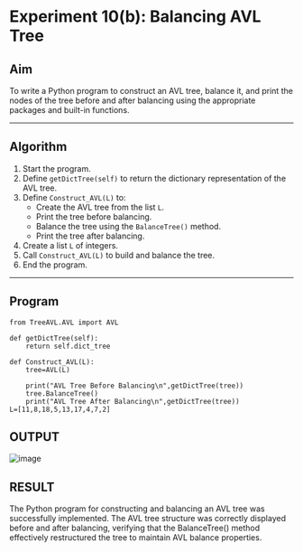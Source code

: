 # Experiment 10(b): Balancing AVL Tree

## Aim
To write a Python program to construct an AVL tree, balance it, and print the nodes of the tree before and after balancing using the appropriate packages and built-in functions.

---

## Algorithm

1. Start the program.
2. Define `getDictTree(self)` to return the dictionary representation of the AVL tree.
3. Define `Construct_AVL(L)` to:
   - Create the AVL tree from the list `L`.
   - Print the tree before balancing.
   - Balance the tree using the `BalanceTree()` method.
   - Print the tree after balancing.
4. Create a list `L` of integers.
5. Call `Construct_AVL(L)` to build and balance the tree.
6. End the program.

---

## Program

```
from TreeAVL.AVL import AVL

def getDictTree(self):
    return self.dict_tree

def Construct_AVL(L):
    tree=AVL(L)
    
    print("AVL Tree Before Balancing\n",getDictTree(tree))
    tree.BalanceTree()
    print("AVL Tree After Balancing\n",getDictTree(tree))
L=[11,8,18,5,13,17,4,7,2]

```
## OUTPUT
![image](https://github.com/user-attachments/assets/fd32a79a-620d-4445-a4cf-05ddff23c432)

## RESULT
The Python program for constructing and balancing an AVL tree was successfully implemented. The AVL tree structure was correctly displayed before and after balancing, verifying that the BalanceTree() method effectively restructured the tree to maintain AVL balance properties.
